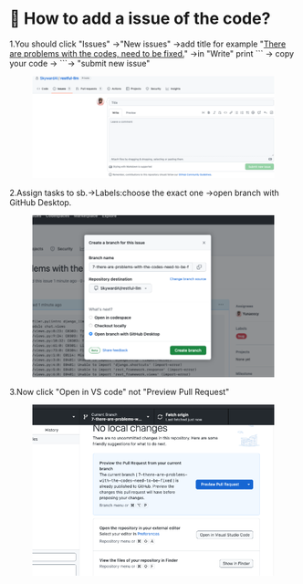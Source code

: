 # 🥲 How to add a issue of the code?

1.You should click "Issues" ->"New issues" ->add title for example "[There are problems with the codes, need to be fixed.](https://github.com/SkywardAI/restful-llm/issues/7)" ->in "Write" print \`\`\` -> copy your code ->   \`\`\`-> "submit new issue"

<figure><img src=".gitbook/assets/Screenshot 2023-06-02 at 6.28.08 pm.png" alt=""><figcaption></figcaption></figure>

2.Assign tasks to sb.->Labels:choose the exact one ->open branch with GitHub Desktop.

<figure><img src=".gitbook/assets/Screenshot 2023-06-02 at 6.01.25 pm.png" alt=""><figcaption></figcaption></figure>

3.Now click "Open in VS code" not "Preview Pull Request"

<figure><img src=".gitbook/assets/Screenshot 2023-06-02 at 6.02.08 pm.png" alt=""><figcaption></figcaption></figure>

